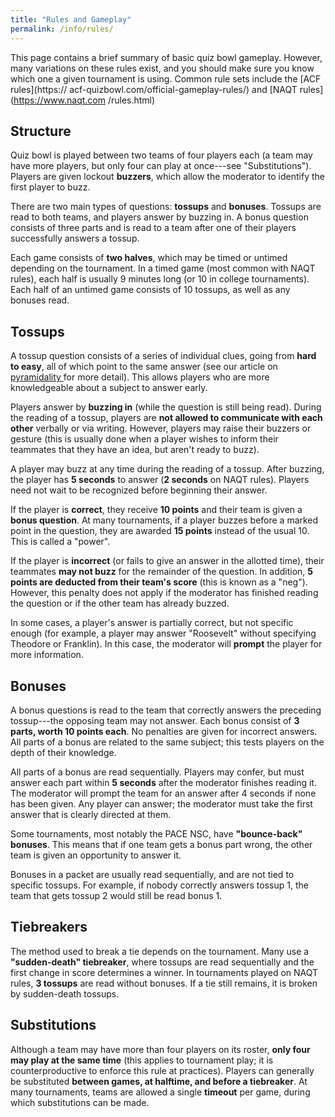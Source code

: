```yaml
---
title: "Rules and Gameplay"
permalink: /info/rules/
---
```


This page contains a brief summary of basic quiz bowl gameplay. However, many
variations on these rules exist, and you should make sure you know which one
a given tournament is using. Common rule sets include the [ACF rules](https://
acf-quizbowl.com/official-gameplay-rules/) and [NAQT rules](https://www.naqt.com
/rules.html)

## Structure

Quiz bowl is played between two teams of four players each (a team may have more
players, but only four can play at once---see "Substitutions"). Players are
given lockout **buzzers**, which allow the moderator to identify the first
player to buzz.

There are two main types of questions: **tossups** and **bonuses**. Tossups are
read to both teams, and players answer by buzzing in. A bonus question consists
of three parts and is read to a team after one of their players successfully
answers a tossup.

Each game consists of **two halves**, which may be timed or untimed depending
on the tournament. In a timed game (most common with NAQT rules), each half is
usually 9 minutes long (or 10 in college tournaments). Each half of an untimed
game consists of 10 tossups, as well as any bonuses read.

## Tossups

A tossup question consists of a series of individual clues, going from **hard to
easy**, all of which point to the same answer (see our article on [pyramidality
](/info/pyramidal) for more detail). This allows players who are more
knowledgeable about a subject to answer early.

Players answer by **buzzing in** (while the question is still being read).
During the reading of a tossup, players are **not allowed to communicate with
each other** verbally or via writing. However, players may raise their buzzers
or gesture (this is usually done when a player wishes to inform their teammates
that they have an idea, but aren't ready to buzz).

A player may buzz at any time during the reading of a tossup. After buzzing,
the player has **5 seconds** to answer (**2 seconds** on NAQT rules). Players
need not wait to be recognized before beginning their answer.

If the player is **correct**, they receive **10 points** and their team is given
a **bonus question**. At many tournaments, if a player buzzes before a marked
point in the question, they are awarded **15 points** instead of the usual 10.
This is called a "power".

If the player is **incorrect** (or fails to give an answer in the allotted
time), their teammates **may not buzz** for the remainder of the question. In
addition, **5 points are deducted from their team's score** (this is known as a
"neg"). However, this penalty does not apply if the moderator has finished
reading the question or if the other team has already buzzed.

In some cases, a player's answer is partially correct, but not specific enough
(for example, a player may answer "Roosevelt" without specifying Theodore or
Franklin). In this case, the moderator will **prompt** the player for more
information.

## Bonuses

A bonus questions is read to the team that correctly answers the preceding
tossup---the opposing team may not answer. Each bonus consist of **3 parts, worth
10 points each**. No penalties are given for incorrect answers. All parts of a
bonus are related to the same subject; this tests players on the depth of their
knowledge.

All parts of a bonus are read sequentially. Players may confer, but must answer
each part within **5 seconds** after the moderator finishes reading it. The
moderator will prompt the team for an answer after 4 seconds if none has been
given. Any player can answer; the moderator must take the first answer that is
clearly directed at them.

Some tournaments, most notably the PACE NSC, have **"bounce-back" bonuses**. This
means that if one team gets a bonus part wrong, the other team is given an
opportunity to answer it.

Bonuses in a packet are usually read sequentially, and are not tied to specific
tossups. For example, if nobody correctly answers tossup 1, the team that gets
tossup 2 would still be read bonus 1.

## Tiebreakers

The method used to break a tie depends on the tournament. Many use a
**"sudden-death" tiebreaker**, where tossups are read sequentially and the first
change in score determines a winner. In tournaments played on NAQT rules, **3
tossups** are read without bonuses. If a tie still remains, it is broken by
sudden-death tossups.

## Substitutions

Although a team may have more than four players on its roster, **only four may
play at the same time** (this applies to tournament play; it is
counterproductive to enforce this rule at practices). Players can generally be
substituted **between games, at halftime, and before a tiebreaker**. At many
tournaments, teams are allowed a single **timeout** per game, during which
substitutions can be made.
